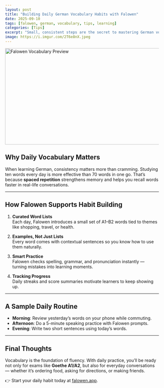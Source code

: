 ```yaml
---
layout: post
title: "Building Daily German Vocabulary Habits with Falowen"
date: 2025-09-10
tags: [falowen, german, vocabulary, tips, learning]
categories: [Tips]
excerpt: "Small, consistent steps are the secret to mastering German vocabulary. Learn how Falowen helps you build habits that last."
image: https://i.imgur.com/2T6e8nX.jpeg
---
```


<img src="https://i.imgur.com/2T6e8nX.jpeg" alt="Falowen Vocabulary Preview" loading="lazy" width="560" height="315" class="post-img">

## Why Daily Vocabulary Matters

When learning German, consistency matters more than cramming. Studying ten words every day is more effective than 70 words in one go. That’s because **spaced repetition** strengthens memory and helps you recall words faster in real-life conversations.

---

## How Falowen Supports Habit Building

1. **Curated Word Lists**  
   Each day, Falowen introduces a small set of A1–B2 words tied to themes like shopping, travel, or health.

2. **Examples, Not Just Lists**  
   Every word comes with contextual sentences so you know how to use them naturally.

3. **Smart Practice**  
   Falowen checks spelling, grammar, and pronunciation instantly — turning mistakes into learning moments.

4. **Tracking Progress**  
   Daily streaks and score summaries motivate learners to keep showing up.

---

## A Sample Daily Routine

- **Morning**: Review yesterday’s words on your phone while commuting.  
- **Afternoon**: Do a 5-minute speaking practice with Falowen prompts.  
- **Evening**: Write two short sentences using today’s words.

---

## Final Thoughts

Vocabulary is the foundation of fluency. With daily practice, you’ll be ready not only for exams like **Goethe A1/A2**, but also for everyday conversations — whether it’s ordering food, asking for directions, or making friends.

👉 Start your daily habit today at [falowen.app](https://falowen.app).
